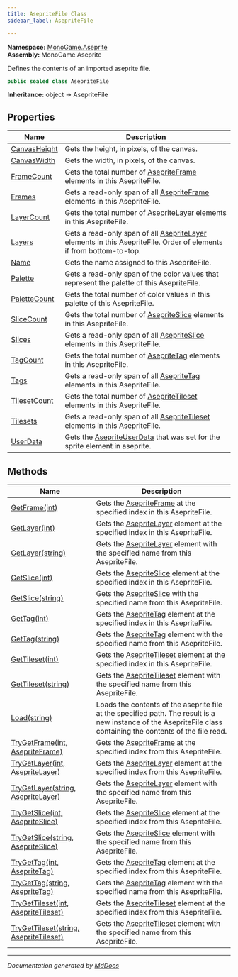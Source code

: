 ```yaml
---
title: AsepriteFile Class
sidebar_label: AsepriteFile

---
```


**Namespace:** [MonoGame.Aseprite](../)  
**Assembly:** MonoGame.Aseprite

Defines the contents of an imported aseprite file.

```csharp
public sealed class AsepriteFile
```

**Inheritance:** object → AsepriteFile

## Properties

| Name                                       | Description                                                                                                                                                        |
| ------------------------------------------ | ------------------------------------------------------------------------------------------------------------------------------------------------------------------ |
| [CanvasHeight](Properties/CanvasHeight.md) | Gets the height, in pixels, of the canvas.                                                                                                                         |
| [CanvasWidth](Properties/CanvasWidth.md)   | Gets the width, in pixels, of the canvas.                                                                                                                          |
| [FrameCount](Properties/FrameCount.md)     | Gets the total number of [AsepriteFrame](../AsepriteTypes/AsepriteFrame/) elements in this AsepriteFile.                                                   |
| [Frames](Properties/Frames.md)             | Gets a read\-only span of all [AsepriteFrame](../AsepriteTypes/AsepriteFrame/) elements in this AsepriteFile.                                              |
| [LayerCount](Properties/LayerCount.md)     | Gets the total number of [AsepriteLayer](../AsepriteTypes/AsepriteLayer/) elements in this AsepriteFile.                                                   |
| [Layers](Properties/Layers.md)             | Gets a read\-only span of all [AsepriteLayer](../AsepriteTypes/AsepriteLayer/) elements in this AsepriteFile.   Order of elements if from bottom\-to\-top. |
| [Name](Properties/Name.md)                 | Gets the name assigned to this  AsepriteFile.                                                                                                                      |
| [Palette](Properties/Palette.md)           | Gets a read\-only span of the color values that represent the palette of this AsepriteFile.                                                                        |
| [PaletteCount](Properties/PaletteCount.md) | Gets the total number of color values in this palette of this AsepriteFile.                                                                                        |
| [SliceCount](Properties/SliceCount.md)     | Gets the total number of [AsepriteSlice](../AsepriteTypes/AsepriteSlice/) elements in this AsepriteFile.                                                   |
| [Slices](Properties/Slices.md)             | Gets a read\-only span of all [AsepriteSlice](../AsepriteTypes/AsepriteSlice/) elements in this AsepriteFile.                                              |
| [TagCount](Properties/TagCount.md)         | Gets the total number of [AsepriteTag](../AsepriteTypes/AsepriteTag/) elements in this AsepriteFile.                                                       |
| [Tags](Properties/Tags.md)                 | Gets a read\-only span of all [AsepriteTag](../AsepriteTypes/AsepriteTag/) elements in this AsepriteFile.                                                  |
| [TilesetCount](Properties/TilesetCount.md) | Gets the total number of [AsepriteTileset](../AsepriteTypes/AsepriteTileset/) elements in this AsepriteFile.                                               |
| [Tilesets](Properties/Tilesets.md)         | Gets a read\-only span of all [AsepriteTileset](../AsepriteTypes/AsepriteTileset/) elements in this AsepriteFile.                                          |
| [UserData](Properties/UserData.md)         | Gets the [AsepriteUserData](../AsepriteTypes/AsepriteUserData/) that was set for the sprite element in aseprite.                                           |

## Methods

| Name                                                                                                   | Description                                                                                                                                                      |
| ------------------------------------------------------------------------------------------------------ | ---------------------------------------------------------------------------------------------------------------------------------------------------------------- |
| [GetFrame(int)](Methods/GetFrame.md)                                                                   | Gets the [AsepriteFrame](../AsepriteTypes/AsepriteFrame/) at the specified index in this AsepriteFile.                                                   |
| [GetLayer(int)](Methods/GetLayer.md#getlayerint)                                                       | Gets the [AsepriteLayer](../AsepriteTypes/AsepriteLayer/) element at the specified index in this AsepriteFile.                                           |
| [GetLayer(string)](Methods/GetLayer.md#getlayerstring)                                                 | Gets the [AsepriteLayer](../AsepriteTypes/AsepriteLayer/) element with the specified name from this AsepriteFile.                                        |
| [GetSlice(int)](Methods/GetSlice.md#getsliceint)                                                       | Gets the [AsepriteSlice](../AsepriteTypes/AsepriteSlice/) element at the specified index in this AsepriteFile.                                           |
| [GetSlice(string)](Methods/GetSlice.md#getslicestring)                                                 | Gets the [AsepriteSlice](../AsepriteTypes/AsepriteSlice/) with the specified name from this AsepriteFile.                                                |
| [GetTag(int)](Methods/GetTag.md#gettagint)                                                             | Gets the [AsepriteTag](../AsepriteTypes/AsepriteTag/) element at the specified index in this AsepriteFile.                                               |
| [GetTag(string)](Methods/GetTag.md#gettagstring)                                                       | Gets the [AsepriteTag](../AsepriteTypes/AsepriteTag/) element with the specified name from this AsepriteFile.                                            |
| [GetTileset(int)](Methods/GetTileset.md#gettilesetint)                                                 | Gets the [AsepriteTileset](../AsepriteTypes/AsepriteTileset/) element at the specified index in this AsepriteFile.                                       |
| [GetTileset(string)](Methods/GetTileset.md#gettilesetstring)                                           | Gets the [AsepriteTileset](../AsepriteTypes/AsepriteTileset/) element with the specified name from this AsepriteFile.                                    |
| [Load(string)](Methods/Load.md)                                                                        | Loads the contents of the aseprite file at the specified path.  The result is a new instance of the AsepriteFile class containing the contents of the file read. |
| [TryGetFrame(int, AsepriteFrame)](Methods/TryGetFrame.md)                                              | Gets the [AsepriteFrame](../AsepriteTypes/AsepriteFrame/) at the specified index from this AsepriteFile.                                                 |
| [TryGetLayer(int, AsepriteLayer)](Methods/TryGetLayer.md#trygetlayerint-asepritelayer)                 | Gets the [AsepriteLayer](../AsepriteTypes/AsepriteLayer/) element at the specified index from this AsepriteFile.                                         |
| [TryGetLayer(string, AsepriteLayer)](Methods/TryGetLayer.md#trygetlayerstring-asepritelayer)           | Gets the [AsepriteLayer](../AsepriteTypes/AsepriteLayer/) element with the specified name from this AsepriteFile.                                        |
| [TryGetSlice(int, AsepriteSlice)](Methods/TryGetSlice.md#trygetsliceint-asepriteslice)                 | Gets the [AsepriteSlice](../AsepriteTypes/AsepriteSlice/) element at the specified index from this AsepriteFile.                                         |
| [TryGetSlice(string, AsepriteSlice)](Methods/TryGetSlice.md#trygetslicestring-asepriteslice)           | Gets the [AsepriteSlice](../AsepriteTypes/AsepriteSlice/) element with the specified name from this AsepriteFile.                                        |
| [TryGetTag(int, AsepriteTag)](Methods/TryGetTag.md#trygettagint-asepritetag)                           | Gets the [AsepriteTag](../AsepriteTypes/AsepriteTag/) element at the specified index from this AsepriteFile.                                             |
| [TryGetTag(string, AsepriteTag)](Methods/TryGetTag.md#trygettagstring-asepritetag)                     | Gets the [AsepriteTag](../AsepriteTypes/AsepriteTag/) element with the specified name from this AsepriteFile.                                            |
| [TryGetTileset(int, AsepriteTileset)](Methods/TryGetTileset.md#trygettilesetint-asepritetileset)       | Gets the [AsepriteTileset](../AsepriteTypes/AsepriteTileset/) element at the specified index from this AsepriteFile.                                     |
| [TryGetTileset(string, AsepriteTileset)](Methods/TryGetTileset.md#trygettilesetstring-asepritetileset) | Gets the [AsepriteTileset](../AsepriteTypes/AsepriteTileset/) element  with the specified name from this AsepriteFile.                                   |

___

*Documentation generated by [MdDocs](https://github.com/ap0llo/mddocs)*
